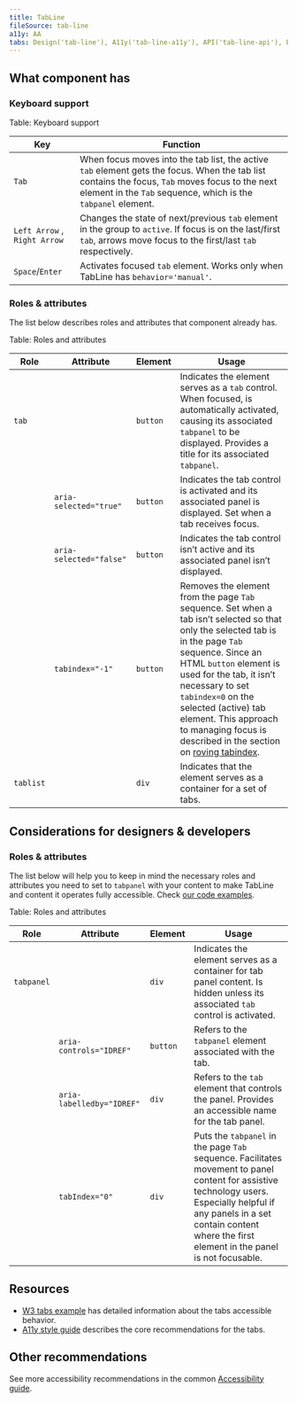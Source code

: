 ```yaml
---
title: TabLine
fileSource: tab-line
a11y: AA
tabs: Design('tab-line'), A11y('tab-line-a11y'), API('tab-line-api'), Example('tab-line-code'), Changelog('tab-line-changelog')
---
```


## What component has

### Keyboard support

Table: Keyboard support

| Key                          | Function                                                                                                                                                                                                         |
| ---------------------------- | ---------------------------------------------------------------------------------------------------------------------------------------------------------------------------------------------------------------- |
| `Tab`                        | When focus moves into the tab list, the active `tab` element gets the focus. When the tab list contains the focus, `Tab` moves focus to the next element in the `Tab` sequence, which is the `tabpanel` element. |
| `Left Arrow` , `Right Arrow` | Changes the state of next/previous `tab` element in the group to `active`. If focus is on the last/first `tab`, arrows move focus to the first/last `tab` respectively.                                          |
| `Space`/`Enter`              | Activates focused `tab` element. Works only when TabLine has `behavior='manual'`.                                                                                                                                |

### Roles & attributes

The list below describes roles and attributes that component already has.

Table: Roles and attributes

| Role      | Attribute               | Element  | Usage                                                                                                                                                                                                                                                                                                                                                                                                                              |
| --------- | ----------------------- | -------- | ---------------------------------------------------------------------------------------------------------------------------------------------------------------------------------------------------------------------------------------------------------------------------------------------------------------------------------------------------------------------------------------------------------------------------------- |
| `tab`     |                         | `button` | Indicates the element serves as a `tab` control. When focused, is automatically activated, causing its associated `tabpanel` to be displayed. Provides a title for its associated `tabpanel`.                                                                                                                                                                                                                                      |
|           | `aria-selected="true"`  | `button` | Indicates the tab control is activated and its associated panel is displayed. Set when a tab receives focus.                                                                                                                                                                                                                                                                                                                       |
|           | `aria-selected="false"` | `button` | Indicates the tab control isn’t active and its associated panel isn’t displayed.                                                                                                                                                                                                                                                                                                                                                   |
|           | `tabindex="-1"`         | `button` | Removes the element from the page `Tab` sequence. Set when a tab isn’t selected so that only the selected tab is in the page `Tab` sequence. Since an HTML `button` element is used for the tab, it isn’t necessary to set `tabindex=0` on the selected (active) tab element. This approach to managing focus is described in the section on [roving tabindex](https://www.w3.org/TR/wai-aria-practices-1.1/#kbd_roving_tabindex). |
| `tablist` |                         | `div`    | Indicates that the element serves as a container for a set of tabs.                                                                                                                                                                                                                                                                                                                                                                |

## Considerations for designers & developers

### Roles & attributes

The list below will help you to keep in mind the necessary roles and attributes you need to set to `tabpanel` with your content to make TabLine and content it operates fully accessible. Check [our code examples](/components/tab-line/tab-line-code).

Table: Roles and attributes

| Role       | Attribute                 | Element  | Usage                                                                                                                                                                                                                                  |
| ---------- | ------------------------- | -------- | -------------------------------------------------------------------------------------------------------------------------------------------------------------------------------------------------------------------------------------- |
| `tabpanel` |                           | `div`    | Indicates the element serves as a container for tab panel content. Is hidden unless its associated `tab` control is activated.                                                                                                         |
|            | `aria-controls="IDREF"`   | `button` | Refers to the `tabpanel` element associated with the tab.                                                                                                                                                                              |
|            | `aria-labelledby="IDREF"` | `div`    | Refers to the `tab` element that controls the panel. Provides an accessible name for the tab panel.                                                                                                                                    |
|            | `tabIndex="0"`            | `div`    | Puts the `tabpanel` in the page `Tab` sequence. Facilitates movement to panel content for assistive technology users. Especially helpful if any panels in a set contain content where the first element in the panel is not focusable. |

## Resources

- [W3 tabs example](https://www.w3.org/TR/wai-aria-practices-1.1/examples/tabs/tabs-1/tabs.html) has detailed information about the tabs accessible behavior.
- [A11y style guide](https://a11y-style-guide.com/style-guide/section-structure.html#kssref-structure-tabs) describes the core recommendations for the tabs.

## Other recommendations

See more accessibility recommendations in the common [Accessibility guide](/core-principles/a11y/a11y).
